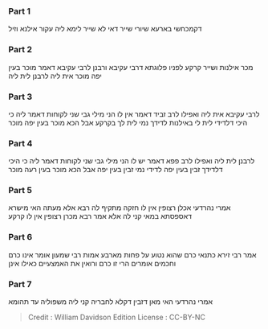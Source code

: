 
### Part 1
דקמכחשי בארעא שיורי שייר דאי לא שייר לימא ליה עקור אילנא וזיל

### Part 2
מכר אילנות ושייר קרקע לפניו פלוגתא דרבי עקיבא ורבנן לרבי עקיבא דאמר מוכר בעין יפה מוכר אית ליה לרבנן לית ליה

### Part 3
לרבי עקיבא אית ליה ואפילו לרב זביד דאמר אין לו הני מילי גבי שני לקוחות דאמר ליה כי היכי דלדידי לית לי באילנות לדידך נמי לית לך בקרקע אבל הכא מוכר בעין יפה מוכר

### Part 4
לרבנן לית ליה ואפילו לרב פפא דאמר יש לו הני מילי גבי שני לקוחות דאמר ליה כי היכי דלדידך זבין בעין יפה לדידי נמי זבין בעין יפה אבל הכא מוכר בעין רעה מוכר

### Part 5
אמרי נהרדעי אכלן רצופין אין לו חזקה מתקיף לה רבא אלא מעתה האי מישרא דאספסתא במאי קני לה אלא אמר רבא מכרן רצופין אין לו קרקע

### Part 6
אמר רבי זירא כתנאי כרם שהוא נטוע על פחות מארבע אמות רבי שמעון אומר אינו כרם וחכמים אומרים הרי זו כרם ורואין את האמצעיים כאילו אינן

### Part 7
אמרי נהרדעי האי מאן דזבין דקלא לחבריה קני ליה משפוליה עד תהומא

>Credit : William Davidson Edition
>License : CC-BY-NC